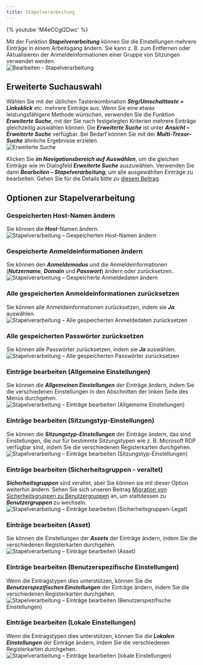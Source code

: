 ```yaml
---
title: Stapelverarbeitung
---
```

{% youtube 'M4eCCgl2Dwc' %}  

Mit der Funktion ***Stapelverarbeitung*** können Sie die Einstellungen mehrere Einträge in einem Arbeitsgang ändern. Sie kann z. B. zum Entfernen oder Aktualisieren der Anmeldeinformationen einer Gruppe von Sitzungen verwendet werden.  
![Bearbeiten - Stapelverarbeitung](https://webdevolutions.azureedge.net/docs/de/rdm/windows/clip10236.png) 

## Erweiterte Suchauswahl 

Wählen Sie mit der üblichen Tastenkombination ***Strg/Umschalttaste + Linksklick*** etc. mehrere Einträge aus. Wenn Sie eine etwas leistungsfähigere Methode wünschen, verwenden Sie die Funktion ***Erweiterte Suche***, mit der Sie nach festgelegten Kriterien mehrere Einträge gleichzeitig auswählen können. Die ***Erweiterte Suche*** ist unter ***Ansicht – Erweiterte Suche*** verfügbar. Bei Bedarf können Sie mit der ***Multi-Tresor-Suche*** ähnliche Ergebnisse erzielen.  
![Erweiterte Suche](https://webdevolutions.azureedge.net/docs/de/rdm/windows/clip10379.png) 

Klicken Sie ***im Navigationsbereich auf Auswählen***, um die gleichen Einträge wie im Dialogfeld ***Erweiterte Suche*** auszuwählen. Verwenden Sie dann ***Bearbeiten – Stapelverarbeitung***, um alle ausgewählten Einträge zu bearbeiten. Gehen Sie für die Details bitte zu [diesem Beitrag](/kb/remote-desktop-manager/how-to-articles/batch-edit-rdm/). 

## Optionen zur Stapelverarbeitung 

### Gespeicherten Host-Namen ändern 

Sie können die ***Host***-Namen ändern.  
![Stapelverarbeitung – Gespeicherten Host-Namen ändern](https://webdevolutions.azureedge.net/docs/de/rdm/windows/clip10237.png) 

### Gespeicherte Anmeldeinformationen ändern 

Sie können den ***Anmeldemodus*** und die Anmeldeinformationen (***Nutzername***, ***Domain*** und ***Passwort***) ändern oder zurücksetzen..  
![Stapelverarbeitung – Gespeicherte Anmeldedaten ändern](https://webdevolutions.azureedge.net/docs/de/rdm/windows/RDMWin2102.png) 

### Alle gespeicherten Anmeldeinformationen zurücksetzen 

Sie können alle Anmeldeinformationen zurücksetzen, indem sie ***Ja*** auswählen.  
![Stapelverarbeitung – Alle gespeicherten Anmeldedaten zurücksetzen](https://webdevolutions.azureedge.net/docs/de/rdm/windows/RDMWin2103.png) 

### Alle gespeicherten Passwörter zurücksetzen 

Sie können alle Passwörter zurücksetzen, indem sie ***Ja*** auswählen.  
![Stapelverarbeitung – Alle gespeicherten Passwörter zurücksetzen](https://webdevolutions.azureedge.net/docs/de/rdm/windows/RDMWin2104.png) 

### Einträge bearbeiten (Allgemeine Einstellungen) 

Sie können die ***Allgemeinen Einstellungen*** der Einträge ändern, indem Sie die verschiedenen Einstellungen in den Abschnitten der linken Seite des Menüs durchgehen.  
![Stapelverarbeitung – Einträge bearbeiten (Allgemeine Einstellungen)](https://webdevolutions.azureedge.net/docs/de/rdm/windows/RDMWin2105.png) 

### Einträge bearbeiten (Sitzungstyp-Einstellungen) 

Sie können die ***Sitzungstyp-Einstellungen*** der Einträge ändern, das sind Einstellungen, die nur für bestimmte Sitzungstypen wie z. B. Microsoft RDP verfügbar sind, indem Sie die verschiedenen Registerkarten durchgehen.  
![Stapelverarbeitung – Einträge bearbeiten (Sitzungstyp-Einstellungen)](https://webdevolutions.azureedge.net/docs/de/rdm/windows/RDMWin2106.png) 

### Einträge bearbeiten (Sicherheitsgruppen - veraltet) 

***Sicherheitsgruppen*** sind veraltet, aber Sie können sie mit dieser Option weiterhin ändern. Sehen Sie sich unseren Beitrag [Migration von Sicherheitsgruppen zu Benutzergruppen](/kb/remote-desktop-manager/how-to-articles/migration-security-groups-user-groups/) an, um stattdessen zu ***Benutzergruppen*** zu wechseln.  
![Stapelverarbeitung – Einträge bearbeiten (Sicherheitsgruppen-Legat)](https://webdevolutions.azureedge.net/docs/de/rdm/windows/RDMWin2107.png) 

### Einträge bearbeiten (Asset) 

Sie können die Einstellungen der ***Assets*** der Einträge ändern, indem Sie die verschiedenen Registerkarten durchgehen.  
![Stapelverarbeitung – Einträge bearbeiten (Asset)](https://webdevolutions.azureedge.net/docs/de/rdm/windows/RDMWin2108.png) 

### Einträge bearbeiten (Benutzerspezifische Einstellungen) 

Wenn die Eintragstypen dies unterstützen, können Sie die ***Benutzerspezifischen Einstellungen*** der Einträge ändern, indem Sie die verschiedenen Registerkarten durchgehen.  
![Stapelverarbeitung – Einträge bearbeiten (Benutzerspezifische Einstellungen)](https://webdevolutions.azureedge.net/docs/de/rdm/windows/RDMWin2109.png) 

### Einträge bearbeiten (Lokale Einstellungen) 

Wenn die Eintragstypen dies unterstützen, können Sie die ***Lokalen Einstellungen*** der Einträge ändern, indem Sie die verschiedenen Registerkarten durchgehen.  
![Stapelverarbeitung – Einträge bearbeiten (lokale Einstellungen)](https://webdevolutions.azureedge.net/docs/de/rdm/windows/RDMWin2110.png) 

